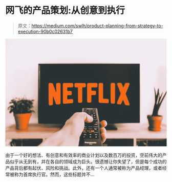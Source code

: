 # 网飞的产品策划:从创意到执行

> 原文：<https://medium.com/swlh/product-planning-from-strategy-to-execution-90b0c02631b7>

![](img/cfc66e2792cc78fd0f06dd61fc201c22.png)

由于一个好的想法、有创意和有效率的商业计划以及数百万的投资，空前伟大的产品似乎从无到有，并在各自的领域成为巨头。很遗憾让你失望了，但是每个成功的产品背后都有起伏、风险和挑战。此外，还有一个人通常被称为产品经理，或者经常被称为首席执行官。然而，这些标题并不…